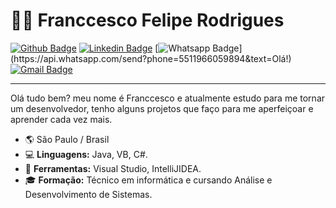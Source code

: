 # :man_technologist: Franccesco Felipe Rodrigues

[![Github Badge](https://img.shields.io/badge/-Github-000?style=flat-square&logo=Github&logoColor=white&link=https://github.com/ffresanto)](https://github.com/ffresanto)
[![Linkedin Badge](https://img.shields.io/badge/-LinkedIn-blue?style=flat-square&logo=Linkedin&logoColor=white&link=https://www.linkedin.com/in/franccesco-felipe-rodrigues/)](https://www.linkedin.com/in/franccesco-felipe-rodrigues/)
[![Whatsapp Badge](https://img.shields.io/badge/-Whatsapp-4CA143?style=flat-square&labelColor=4CA143&logo=whatsapp&logoColor=white&link=https://api.whatsapp.com/send?phone=5511966059894&text=Olá!)](https://api.whatsapp.com/send?phone=5511966059894&text=Olá!)
[![Gmail Badge](https://img.shields.io/badge/-Gmail-c14438?style=flat-square&logo=Gmail&logoColor=white&link=mailto:ffresanto@gmail.com)](mailto:ffresanto@gmail.com)

---
Olá tudo bem? meu nome é Franccesco e atualmente estudo para me tornar um desenvolvedor, tenho alguns projetos que faço para me aperfeiçoar e aprender cada vez mais.

- 🌎 São Paulo / Brasil
- 💻 **Linguagens:** Java, VB, C#.
- 🔧 **Ferramentas:** Visual Studio, IntelliJIDEA.
- 🎓 **Formação:** Técnico em informática e cursando Análise e Desenvolvimento de Sistemas.
